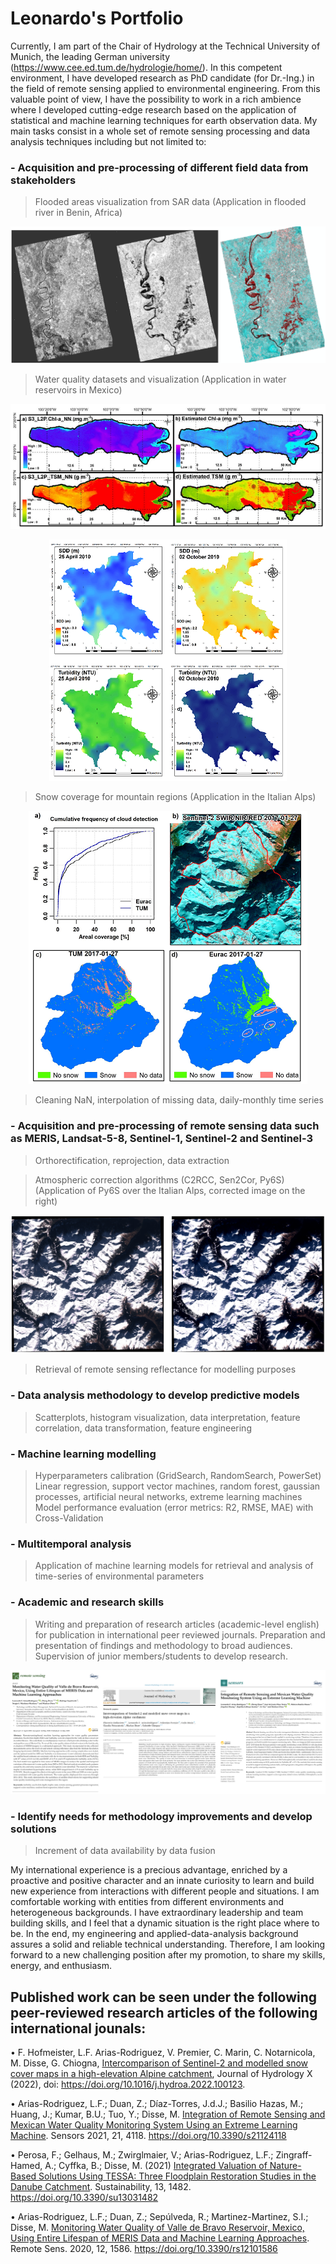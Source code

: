 # Leonardo's Portfolio

Currently, I am part of the Chair of Hydrology at the Technical University of Munich, the leading German university (https://www.cee.ed.tum.de/hydrologie/home/). In this competent environment, I have developed research as PhD candidate (for Dr.-Ing.) in the field of remote sensing applied to environmental engineering. From this valuable point of view, I have the possibility to work in a rich ambience where I developed cutting-edge research based on the application of statistical and machine learning techniques for earth observation data. My main tasks consist in a whole set of remote sensing processing and data analysis techniques including but not limited to:

### **- Acquisition and pre-processing of different field data from stakeholders** 
> Flooded areas visualization from SAR data (Application in flooded river in Benin, Africa)
<p align="center">
        <img src="https://github.com/LeonardoArias27/leonardo_portfolio/blob/main/Images/Flood_1.PNG"/>
</p>

> Water quality datasets and visualization (Application in water reservoirs in Mexico)
<p align="center">
    <img src="https://github.com/LeonardoArias27/leonardo_portfolio/blob/main/Images/Water_2.PNG"/>
    </p>
<p align="center">
    <img src="https://github.com/LeonardoArias27/leonardo_portfolio/blob/main/Images/Water_1.PNG"/>
    </p>

> Snow coverage for mountain regions (Application in the Italian Alps)
<p align="center">
    <img src="https://github.com/LeonardoArias27/leonardo_portfolio/blob/main/Images/Snow_1.PNG"/>
    </p>

> Cleaning NaN, interpolation of missing data, daily-monthly time series

### **- Acquisition and pre-processing of remote sensing data such as MERIS, Landsat-5-8, Sentinel-1, Sentinel-2 and Sentinel-3**
> Orthorectification, reprojection, data extraction

> Atmospheric correction algorithms (C2RCC, Sen2Cor, Py6S) (Application of Py6S over the Italian Alps, corrected image on the right)
<p align="center">
    <img src="https://github.com/LeonardoArias27/leonardo_portfolio/blob/main/Images/AC_01.png"/>
    </p>

> Retrieval of remote sensing reflectance for modelling purposes
    
### **- Data analysis methodology to develop predictive models**
> Scatterplots, histogram visualization, data interpretation, feature correlation, data transformation, feature engineering
    
### **- Machine learning modelling**
> Hyperparameters calibration (GridSearch, RandomSearch, PowerSet)
> Linear regression, support vector machines, random forest, gaussian processes, artificial neural networks, extreme learning machines
> Model performance evaluation (error metrics: R2, RMSE, MAE) with Cross-Validation
    
### **- Multitemporal analysis**
> Application of machine learning models for retrieval and analysis of time-series of environmental parameters
    
### **- Academic and research skills**
> Writing and preparation of research articles (academic-level english) for publication in international peer reviewed journals. Preparation and presentation of findings and methodology to broad audiences. Supervision of junior members/students to develop research.
<p align="center">
        <img src="https://github.com/LeonardoArias27/leonardo_portfolio/blob/main/Images/Pub_04.png"/>
</p>
    
### **- Identify needs for methodology improvements and develop solutions**
> Increment of data availability by data fusion

My international experience is a precious advantage, enriched by a proactive and positive character and an innate curiosity to learn and build new experience from interactions with different people and situations. I am comfortable working with entities from different environments and heterogeneous backgrounds. I have extraordinary leadership and team building skills, and I feel that a dynamic situation is the right place where to be. In the end, my engineering and applied-data-analysis background assures a solid and reliable technical understanding. Therefore, I am looking forward to a new challenging position after my promotion, to share my skills, energy, and enthusiasm.

## Published work can be seen under the following peer-reviewed research articles of the following international jounals:

• F. Hofmeister, L.F. Arias-Rodriguez, V. Premier, C. Marin, C. Notarnicola, M. Disse, G. Chiogna, [Intercomparison of Sentinel-2 and modelled snow cover maps in a high-elevation Alpine catchment](https://github.com/LeonardoArias27/leonardo_portfolio/blob/main/Publications/hydrology_1-s2.0-S2589915522000050-main.pdf), Journal of Hydrology X (2022), doi: https://doi.org/10.1016/j.hydroa.2022.100123.

• Arias-Rodriguez, L.F.; Duan, Z.; Díaz-Torres, J.d.J.; Basilio Hazas, M.; Huang, J.; Kumar, B.U.; Tuo, Y.; Disse, M. [Integration of Remote Sensing and Mexican Water Quality Monitoring System Using an Extreme Learning Machine](https://github.com/LeonardoArias27/leonardo_portfolio/blob/main/Publications/sensors-21-04118_2.pdf). Sensors 2021, 21, 4118. https://doi.org/10.3390/s21124118

• Perosa, F.; Gelhaus, M.; Zwirglmaier, V.; Arias-Rodriguez, L.F.; Zingraff-Hamed, A.; Cyffka, B.; Disse, M. (2021) [Integrated Valuation of Nature-Based Solutions Using TESSA: Three Floodplain Restoration Studies in the Danube Catchment](https://github.com/LeonardoArias27/leonardo_portfolio/blob/main/Publications/sustainability-13-01482.pdf). Sustainability, 13, 1482. https://doi.org/10.3390/su13031482

• Arias-Rodriguez, L.F.; Duan, Z.; Sepúlveda, R.; Martinez-Martinez, S.I.; Disse, M. [Monitoring Water Quality of Valle de Bravo Reservoir, Mexico, Using Entire Lifespan of MERIS Data and Machine Learning Approaches](https://github.com/LeonardoArias27/leonardo_portfolio/blob/main/Publications/remotesensing-12-01586-v2.pdf). Remote Sens. 2020, 12, 1586. https://doi.org/10.3390/rs12101586
